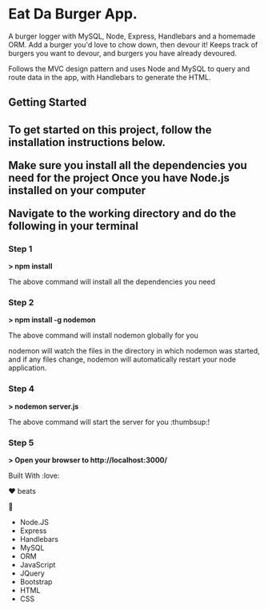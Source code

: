 <h1>Eat Da Burger App.</h1>

<p>A burger logger with MySQL, Node, Express, Handlebars and a homemade ORM. 
Add a burger you'd love to chow down, then devour it! Keeps track of burgers you want 
to devour, and burgers you have already devoured.</p>
<p>Follows the MVC design pattern and uses Node and MySQL to query and route data in the app, 
with Handlebars to generate the HTML.<p>

<h2>Getting Started<h2>

<p>To get started on this project, follow the installation instructions below.</p>

<p>Make sure you install all the dependencies you need for the project
Once you have Node.js installed on your computer</p>
<p>Navigate to the working directory and do the following in your terminal</p>

<h3>Step 1</h3>
<strong>> npm install</strong>

The above command will install all the dependencies you need


<h3>Step 2</h3>
<strong>> npm install -g nodemon</strong>

<p>The above command will install nodemon globally for you</p>
<p>nodemon will watch the files in the directory in which nodemon was started, and if any files 
change, nodemon will automatically restart your node application.</p>


<h3>Step 4</h3>
<strong>> nodemon server.js</strong>

<p>The above command will start the server for you :thumbsup:!</p>

<h3>Step 5</h3>
<strong>> Open your browser to http://localhost:3000/</strong>


Built With :love: <p>&hearts; beats<p> :heartbeat:
* Node.JS
* Express
* Handlebars
* MySQL
* ORM
* JavaScript
* JQuery
* Bootstrap
* HTML
* CSS